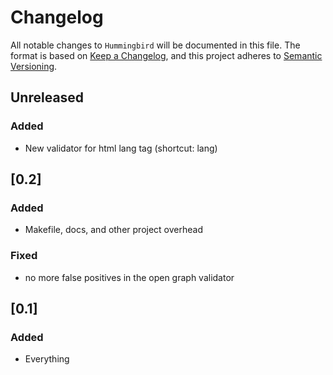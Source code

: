# Changelog

All notable changes to `Hummingbird` will be documented in this file.
The format is based on [Keep a Changelog](https://keepachangelog.com/en/1.0.0/),
and this project adheres to [Semantic Versioning](https://semver.org/spec/v2.0.0.html).

## Unreleased

### Added
- New validator for html lang tag (shortcut: lang)

## [0.2]

### Added
- Makefile, docs, and other project overhead

### Fixed
- no more false positives in the open graph validator

## [0.1]

### Added
- Everything
